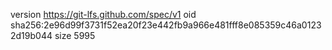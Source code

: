 version https://git-lfs.github.com/spec/v1
oid sha256:2e96d99f3731f52ea20f23e442fb9a966e481fff8e085359c46a01232d19b044
size 5995
